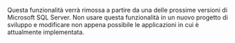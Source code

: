 Questa funzionalità verrà rimossa a partire da una delle prossime versioni di Microsoft SQL Server. Non usare questa funzionalità in un nuovo progetto di sviluppo e modificare non appena possibile le applicazioni in cui è attualmente implementata.